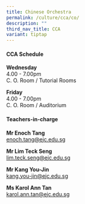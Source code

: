 ```yaml
---
title: Chinese Orchestra
permalink: /culture/cca/co/
description: ""
third_nav_title: CCA
variant: tiptap
---
```

<h4><strong>CCA Schedule</strong></h4>
<p></p>
<p><strong>Wednesday</strong>
<br>4.00&nbsp;- 7.00pm
<br>C. O. Room / Tutorial Rooms</p>
<p><strong>Friday</strong>
<br>4.00 - 7.00pm
<br>C. O. Room / Auditorium</p>
<h4><strong>Teachers-in-charge</strong></h4>
<p><strong>Mr Enoch Tang</strong>
<br><a href="mailto:enoch.tang@ejc.edu.sg" rel="noopener noreferrer nofollow" target="_blank">enoch.tang@ejc.edu.sg</a>
</p>
<p><strong>Mr Lim Teck Seng</strong>
<br><a href="mailto:lim.teck.seng@ejc.edu.sg" rel="noopener noreferrer nofollow" target="_blank">lim.teck.seng@ejc.edu.sg</a>
</p>
<p><strong>Mr Kang You-Jin</strong>
<br><a href="mailto:kang.you-jin@ejc.edu.sg" rel="noopener noreferrer nofollow" target="_blank">kang.you-jin@ejc.edu.sg</a>
</p>
<p><strong>Ms Karol Ann Tan</strong>
<br><a href="mailto:karol.ann.tan@ejc.edu.sg" rel="noopener nofollow" target="_blank">karol.ann.tan@ejc.edu.sg</a>
</p>